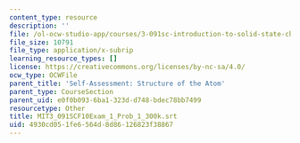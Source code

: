```yaml
---
content_type: resource
description: ''
file: /ol-ocw-studio-app/courses/3-091sc-introduction-to-solid-state-chemistry-fall-2010/4930cd051fe6564d8d86126823f38867_MIT3_091SCF10Exam_1_Prob_1_300k.vtt
file_size: 10791
file_type: application/x-subrip
learning_resource_types: []
license: https://creativecommons.org/licenses/by-nc-sa/4.0/
ocw_type: OCWFile
parent_title: 'Self-Assessment: Structure of the Atom'
parent_type: CourseSection
parent_uid: e0f0b093-6ba1-323d-d748-bdec78bb7499
resourcetype: Other
title: MIT3_091SCF10Exam_1_Prob_1_300k.srt
uid: 4930cd05-1fe6-564d-8d86-126823f38867
---
```

